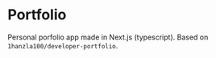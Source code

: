 # Portfolio

Personal porfolio app made in Next.js (typescript). Based on `1hanzla100/developer-portfolio`.
